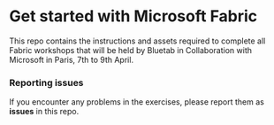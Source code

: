 # Get started with Microsoft Fabric

This repo contains the instructions and assets required to complete all Fabric workshops that will be held by Bluetab in Collaboration with Microsoft in Paris, 7th to 9th April.

### Reporting issues

If you encounter any problems in the exercises, please report them as **issues** in this repo.

